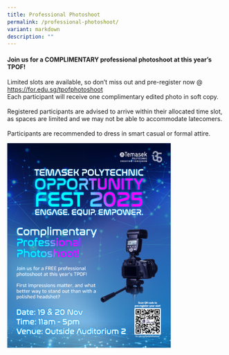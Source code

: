 ```yaml
---
title: Professional Photoshoot
permalink: /professional-photoshoot/
variant: markdown
description: ""
---
```

<h4><strong>Join us for a COMPLIMENTARY professional photoshoot at this year’s TPOF!</strong></h4>
<p>Limited slots are available, so don’t miss out and pre-register now @
<a href="https://for.edu.sg/tpofphotoshoot" rel="noopener noreferrer nofollow" target="_blank">https://for.edu.sg/tpofphotoshoot</a>
<br>Each participant will receive one complimentary edited photo in soft copy.<br>
<br>Registered participants are advised to arrive within their allocated time
slot, as spaces are limited and we may not be able to accommodate latecomers. <br><br>Participants are recommended to dress in smart casual or formal attire.</p>
<div class="isomer-image-wrapper">
<img style="width: 75%;" height="auto" width="100%" alt="" src="/images/2025/photoshoot_poster.png">
</div>
<style>
	.col.is-8.is-offset-2.print-content{
	width:75%;
	}
.col.is-1.has-float-btns.is-position-relative.is-hidden-touch
	{
	display:none;
	}
</style>